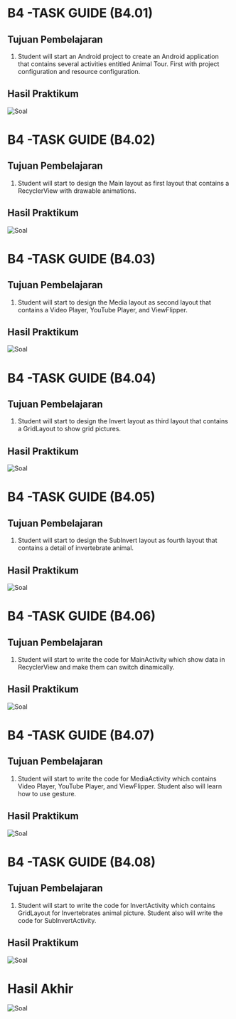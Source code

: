 # B4 -TASK GUIDE (B4.01)

## Tujuan Pembelajaran

1. Student will start an Android project to create an Android application that contains several activities entitled Animal Tour. First with project configuration and resource configuration.

## Hasil Praktikum

![Soal](img/1.PNG)

# B4 -TASK GUIDE (B4.02)

## Tujuan Pembelajaran

1. Student will start to design the Main layout as first layout that contains a RecyclerView with drawable animations.


## Hasil Praktikum

![Soal](img/2.PNG)


# B4 -TASK GUIDE (B4.03)

## Tujuan Pembelajaran

1. Student will start to design the Media layout as second layout that contains a Video Player, YouTube Player, and ViewFlipper.

## Hasil Praktikum

![Soal](img/3.PNG)

# B4 -TASK GUIDE (B4.04)

## Tujuan Pembelajaran

1. Student will start to design the Invert layout as third layout that contains a GridLayout to show grid pictures.


## Hasil Praktikum

![Soal](img/4.PNG)

# B4 -TASK GUIDE (B4.05)

## Tujuan Pembelajaran

1. Student will start to design the SubInvert layout as fourth layout that contains a detail of invertebrate animal.


## Hasil Praktikum

![Soal](img/5.PNG)

# B4 -TASK GUIDE (B4.06)

## Tujuan Pembelajaran

1. Student will start to write the code for MainActivity which show data in RecyclerView and make them can switch dinamically.

## Hasil Praktikum

![Soal](img/6.PNG)

# B4 -TASK GUIDE (B4.07)

## Tujuan Pembelajaran

1. Student will start to write the code for MediaActivity which contains Video Player, YouTube Player, and ViewFlipper. Student also will learn how to use gesture.

## Hasil Praktikum

![Soal](img/7.PNG)

# B4 -TASK GUIDE (B4.08)

## Tujuan Pembelajaran

1. Student will start to write the code for InvertActivity which contains GridLayout for Invertebrates animal picture. Student also will write the code for SubInvertActivity.

## Hasil Praktikum

![Soal](img/8.PNG)

# Hasil Akhir

![Soal](img/hasilakhir.PNG)







